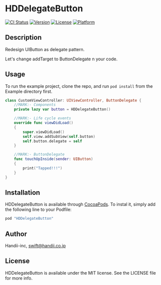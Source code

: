 # HDDelegateButton

[![CI Status](http://img.shields.io/travis/Handii-inc/HDDelegateButton.svg?style=flat)](https://travis-ci.org/Handii-inc/HDDelegateButton)
[![Version](https://img.shields.io/cocoapods/v/HDDelegateButton.svg?style=flat)](http://cocoapods.org/pods/HDDelegateButton)
[![License](https://img.shields.io/cocoapods/l/HDDelegateButton.svg?style=flat)](http://cocoapods.org/pods/HDDelegateButton)
[![Platform](https://img.shields.io/cocoapods/p/HDDelegateButton.svg?style=flat)](http://cocoapods.org/pods/HDDelegateButton)

## Description

Redesign UIButton as delegate pattern.

Let's change addTarget to ButtonDelegate n your code.

## Usage

To run the example project, clone the repo, and run `pod install` from the Example directory first.

```swift
class CustomViewController: UIViewController, ButtonDelegate {
    //MARK:- Components
    private lazy var button = HDDelegateButton()

    //MARK:- Life cycle events
    override func viewDidLoad()
    {
        super.viewDidLoad()
        self.view.addSubView(self.button)
        self.button.delegate = self
    }

    //MARK:- ButtonDelegate
    func touchUpInside(sender: UIButton)
    {
        print("Tapped!!!")
    }
}
```

## Installation

HDDelegateButton is available through [CocoaPods](http://cocoapods.org). 
To instal it, simply add the following line to your Podfile:

```ruby
pod "HDDelegateButton"
```

## Author

Handii-inc, swift@handii.co.jp

## License

HDDelegateButton is available under the MIT license. See the LICENSE file for more info.
